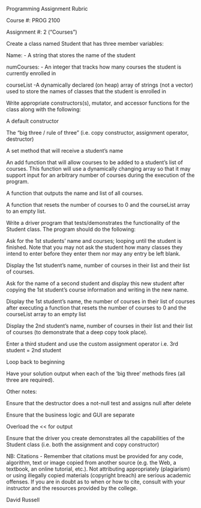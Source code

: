 Programming Assignment Rubric

Course #: PROG 2100

Assignment #: 2 (“Courses”)


Create a class named Student that has three member variables:


Name: - A string that stores the name of the student


numCourses: - An integer that tracks how many courses the student is currently enrolled in


courseList -A dynamically declared (on heap) array of strings (not a vector) used to store the names of classes that the student is enrolled in



Write appropriate constructors(s), mutator, and accessor functions for the class along with the following:


A default constructor

The “big three / rule of three” (i.e. copy constructor, assignment operator, destructor)

A set method that will receive a student’s name

An add function that will allow courses to be added to a student’s list of courses. This function will use a dynamically changing array so that it may support input for an arbitrary number of courses during the execution of the program.

A function that outputs the name and list of all courses.

A function that resets the number of courses to 0 and the courseList array to an empty list.


Write a driver program that tests/demonstrates the functionality of the Student class. The program should do the following:


Ask for the 1st students’ name and courses; looping until the student is finished. Note that you may not ask the student how many classes they intend to enter before they enter them nor may any entry be left blank.

Display the 1st student’s name, number of courses in their list and their list of courses.

Ask for the name of a second student and display this new student after copying the 1st student’s course information and writing in the new name.

Display the 1st student’s name, the number of courses in their list of courses after executing a function that resets the number of courses to 0 and the courseList array to an empty list

Display the 2nd student’s name, number of courses in their list and their list of courses (to demonstrate that a deep copy took place).

Enter a third student and use the custom assignment operator i.e. 3rd student = 2nd student

Loop back to beginning

Have your solution output when each of the ‘big three’ methods fires (all three are required).


Other notes:

Ensure that the destructor does a not-null test and assigns null after delete

Ensure that the business logic and GUI are separate

Overload the << for output

Ensure that the driver you create demonstrates all the capabilities of the Student class (i.e. both the assignment and copy constructor)


NB: Citations - Remember that citations must be provided for any code, algorithm, text or image copied from another source (e.g. the Web, a textbook, an online tutorial, etc.). Not attributing appropriately (plagiarism) or using illegally copied materials (copyright breach) are serious academic offenses. If you are in doubt as to when or how to cite, consult with your instructor and the resources provided by the college.


David Russell
